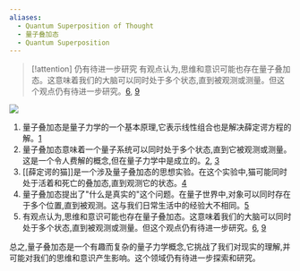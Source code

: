 ```yaml
---
aliases:
  - Quantum Superposition of Thought
  - 量子叠加态
  - Quantum Superposition
---
```

>[!attention]  仍有待进一步研究
>有观点认为,思维和意识可能也存在量子叠加态。这意味着我们的大脑可以同时处于多个状态,直到被观测或测量。但这个观点仍有待进一步研究。[6](https://thekaranacharya.medium.com/the-cognitive-superposition-principle-40d7b92ef90e), [9](https://www.quora.com/If-quantum-superposition-is-the-only-truly-random-thing-then-does-that-mean-our-thoughts-and-consciousness-are-deterministic-Superposition-probably-doesnt-reach-to-the-scales-of-nerve-cells-so-does-that-mean-that)

![](https://static.scientificamerican.com/dam/m/26894709a895528c/original/saw070824Anan31_d_FULL.png?w=2000)

1. 量子叠加态是量子力学的一个基本原理,它表示线性组合也是解决薛定谔方程的解。[1](https://en.wikipedia.org/wiki/Quantum_superposition)
2. 量子叠加态意味着一个量子系统可以同时处于多个状态,直到它被观测或测量。这是一个令人费解的概念,但在量子力学中是成立的。[2](https://medium.com/@sheroy.cooper/quantum-superposition-explained-simply-and-in-depth-82736420a939#:~:text=At%20its%20core%2C%20superposition%20means,the%20nucleus%20of%20an%20atom.), [3](https://scienceexchange.caltech.edu/topics/quantum-science-explained/quantum-superposition)
3. [[薛定谔的猫]]是一个涉及量子叠加态的思想实验。在这个实验中,猫可能同时处于活着和死亡的叠加态,直到观测它的状态。[4](https://en.wikipedia.org/wiki/Schr%C3%B6dinger%27s_cat)
4. 量子叠加态提出了"什么是真实的"这个问题。在量子世界中,对象可以同时存在于多个位置,直到被观测。这与我们日常生活中的经验大不相同。[5](https://bigthink.com/13-8/quantum-superposition/)
5. 有观点认为,思维和意识可能也存在量子叠加态。这意味着我们的大脑可以同时处于多个状态,直到被观测或测量。但这个观点仍有待进一步研究。[6](https://thekaranacharya.medium.com/the-cognitive-superposition-principle-40d7b92ef90e), [9](https://www.quora.com/If-quantum-superposition-is-the-only-truly-random-thing-then-does-that-mean-our-thoughts-and-consciousness-are-deterministic-Superposition-probably-doesnt-reach-to-the-scales-of-nerve-cells-so-does-that-mean-that)

总之,量子叠加态是一个有趣而复杂的量子力学概念,它挑战了我们对现实的理解,并可能对我们的思维和意识产生影响。这个领域仍有待进一步探索和研究。


